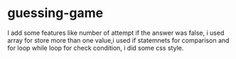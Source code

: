 # guessing-game

I add some features like number of attempt if the answer was false, i used array for store more than one value,i used if statemnets for comparison and for loop while loop for check condition, i did some css style.